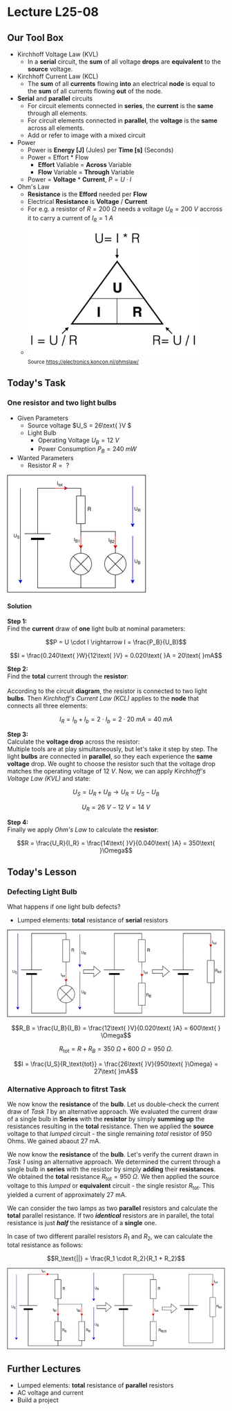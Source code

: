 # Lecture L25-08

## Our Tool Box
* Kirchhoff Voltage Law (KVL)
  * In a **serial** circuit, the **sum** of all voltage **drops** are **equivalent** to the **source** voltage.
* Kirchhoff Current Law (KCL)
  * The **sum** of all **currents** flowing **into** an electrical **node** is equal to the **sum** of all currents flowing **out** of the node.
* **Serial** and **parallel** circuits
  * For circuit elements connected in **series**, the **current** is the **same** through all elements.  
  * For circuit elements connected in **parallel**, the **voltage** is the **same** across all elements.
  * Add or refer to image with a mixed circuit
* Power
  * Power is **Energy [J]** (Jules) per **Time [s]** (Seconds)
  * Power = Effort * Flow
    * **Effort** Valiable = **Across** Variable
    * **Flow** Variable = **Through** Variable
  * Power = **Voltage** * **Current**, $P = U \cdot I$
* Ohm's Law
  * **Resistance** is the **Efford** needed per **Flow**
  * Electrical **Resistance** is **Voltage** / **Current**
  * For e.g. a resistor of $R = 200\text{ }\Omega$ needs a voltage $U_R = 200\text{ }V$ accross it to carry a current of $I_R = 1\text{ }A$
  * <img src="./ohms_law-URI.jpg" alt="My Diagram" width="400px"><br>
    <sub>Source https://electronics.koncon.nl/ohmslaw/</sub>

## Today's Task
### One resistor and two light bulbs
* Given Parameters
  * Source voltage $U_S = 26\text{ }V $
  * Light Bulb
    * Operating Voltage $U_B = 12\text{ }V$
    * Power Consumption $P_B = 240\text{ }mW$
* Wanted Parameters
  * Resistor $R =\text{ }?$

![My Diagram](./Parallel-Bulbs.drawio.png)

#### Solution
**Step 1:**<br>
Find the **current** draw of **one** light bulb at nominal parameters:<br>
```math
P = U \cdot I \rightarrow I = \frac{P_B}{U_B}
```
```math
I = \frac{0.240\text{ }W}{12\text{ }V} = 0.020\text{ }A = 20\text{ }mA
```

**Step 2:**<br>
Find the **total** current through the **resistor**:<br>
<br>
According to the circuit **diagram**, the resistor is connected to two light **bulbs**. Then *Kirchhoff's Current Law (KCL)* applies to the **node** that connects all three elements:
```math
I_R = I_b + I_b = 2 \cdot I_b = 2 \cdot 20\text{ }mA = 40\text{ }mA
```

**Step 3:**<br>
Calculate the **voltage drop** across the resistor:<br>
Multiple tools are at play simultaneously, but let's take it step by step. The light **bulbs** are connected in **parallel**, so they each experience the **same** **voltage** drop. We ought to choose the resistor such that the voltage drop matches the operating voltage of $12\text{ }V$. Now, we can apply *Kirchhoff's Voltage Law (KVL)* and state:

```math
U_S = U_R + U_B \rightarrow U_R = U_S - U_B
```
```math
U_R = 26\text{ }V - 12\text{ }V = 14\text{ }V
```
**Step 4:**<br>
Finally we apply *Ohm's Law* to calculate the **resistor**:
```math
R = \frac{U_R}{I_R} = \frac{14\text{ }V}{0.040\text{ }A} = 350\text{ }\Omega
```

## Today's Lesson
### Defecting Light Bulb
What happens if one light bulb defects?<br>
* Lumped elements: **total** resistance of **serial** resistors

![My Diagram](./Defective.drawio.png)

```math
R_B = \frac{U_B}{I_B} = \frac{12\text{ }V}{0.020\text{ }A} = 600\text{ } \Omega
```
```math
R_\text{tot} = R + R_B = 350\text{ }\Omega + 600\text{ }\Omega = 950\text{ }\Omega.
```
```math
I = \frac{U_S}{R_\text{tot}} = \frac{26\text{ }V}{950\text{ }\Omega} = 27\text{ }mA
```
### Alternative Approach to fitrst Task
We now know the **resistance** of the **bulb**. Let us double-check the current draw of *Task 1* by an alternative approach. We evaluated the current draw of a single bulb in **Series** with the **resistor** by simply **summing up** the resistances resulting in the **total** resistance. Then we applied the **source** voltage to that *lumped* circuit - the single remaining *total* resistor of 950 Ohms. We gained abaout 27 mA.


We now know the **resistance** of the **bulb**. Let's verify the current drawn in *Task 1* using an alternative approach. We determined the current through a single bulb in **series** with the resistor by simply **adding** their **resistances**. We obtained the **total** resistance $R_\text{tot} = 950\text{ }\Omega$. We then applied the source voltage to this *lumped* or **equivalent** circuit - the single resistor $R_\text{tot}$. This yielded a current of approximately 27 mA.

We can consider the two lamps as two **parallel** resistors and calculate the **total** parallel resistance. If two ***identical*** resistors are in parallel, the total resistance is just ***half*** the resistance of a **single** one.

In case of two different parallel resistors $R_1$ and $R_2$, we can calculate the total resistance as follows:
```math
R_\text{||} = \frac{R_1 \cdot R_2}{R_1 + R_2}
```


![My Diagram](./Parallel-Resistors.drawio.png)

## Further Lectures
* Lumped elements: **total** resistance of **parallel** resistors
* AC voltage and current
* Build a project

